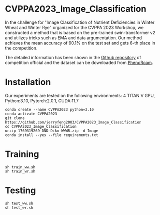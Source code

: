 # CVPPA2023_Image_Classification

In the challenge for "Image Classification of Nutrient Deficiencies in Winter Wheat and Winter Rye" organized for the CVPPA 2023 Workshop, we constructed a method that is based on the pre-trained swin-transformer v2 and utilizes tricks such as EMA and data argumentation. Our method achieves the mean accuracy of 90.1\% on the test set and gets 6-th place in the competition.

The detailed information has been shown in the [Github repository](https://github.com/jh-yi/DND-Diko-WWWR) of competition official and the dataset can be downloaded from [PhenoRoam](https://phenoroam.phenorob.de/geonetwork/srv/eng/catalog.search#/metadata/1272b197-11ad-4138-a872-dc31d8051726).

# Installation

Our experiments are tested on the following environments: 4 TITAN V GPU, Python:3.10, Pytorch:2.0.1, CUDA:11.7
```
conda create --name CVPPA2023 python=3.10
conda activate CVPPA2023
git clone https://github.com/jerryfeng2003/CVPPA2023_Image_Classification
cd CVPPA2023_Image_Classification
unzip 1769319269-DND-Diko-WWWR.zip -d Image
conda install --yes --file requirements.txt
```

# Training
```
sh train_ww.sh
sh train_wr.sh
```

# Testing
```
sh test_ww.sh
sh test_wr.sh
```
